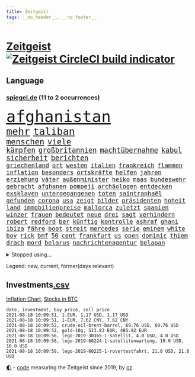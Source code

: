 ```yaml
---
title: Zeitgeist
tags: __no_header__, __no_footer__
---
```


# [Zeitgeist](https://oliz.io/zeitgeist/) [![Zeitgeist CircleCI build indicator](https://circleci.com/gh/ooz/zeitgeist.svg?style=shield)](https://circleci.com/gh/ooz/zeitgeist)

## Language

<h3><a href="https://www.spiegel.de" target="_blank">spiegel.de</a> (11 to 2 occurrences)</h3>
<p style="font-family:monospace">
<span style="font-size:32pt"><a href="news_links.html#afghanistan" class="current">afghanistan</a></span>
<br>
<span style="font-size:20pt"><a href="news_links.html#mehr" class="current">mehr</a></span>
<span style="font-size:20pt"><a href="news_links.html#taliban" class="current">taliban</a></span>
<br>
<span style="font-size:16pt"><a href="news_links.html#menschen" class="current">menschen</a></span>
<span style="font-size:16pt"><a href="news_links.html#viele" class="current">viele</a></span>
<br>
<span style="font-size:14pt"><a href="news_links.html#kämpfen" class="current">kämpfen</a></span>
<span style="font-size:14pt"><a href="news_links.html#großbritannien" class="current">großbritannien</a></span>
<span style="font-size:14pt"><a href="news_links.html#machtübernahme" class="new">machtübernahme</a></span>
<span style="font-size:14pt"><a href="news_links.html#kabul" class="current">kabul</a></span>
<span style="font-size:14pt"><a href="news_links.html#sicherheit" class="current">sicherheit</a></span>
<span style="font-size:14pt"><a href="news_links.html#berichten" class="current">berichten</a></span>
<br>
<span style="font-size:12pt"><a href="news_links.html#griechenland" class="current">griechenland</a></span>
<span style="font-size:12pt"><a href="news_links.html#ort" class="current">ort</a></span>
<span style="font-size:12pt"><a href="news_links.html#westen" class="current">westen</a></span>
<span style="font-size:12pt"><a href="news_links.html#italien" class="current">italien</a></span>
<span style="font-size:12pt"><a href="news_links.html#frankreich" class="current">frankreich</a></span>
<span style="font-size:12pt"><a href="news_links.html#flammen" class="current">flammen</a></span>
<span style="font-size:12pt"><a href="news_links.html#inflation" class="current">inflation</a></span>
<span style="font-size:12pt"><a href="news_links.html#besonders" class="current">besonders</a></span>
<span style="font-size:12pt"><a href="news_links.html#ortskräfte" class="current">ortskräfte</a></span>
<span style="font-size:12pt"><a href="news_links.html#helfen" class="current">helfen</a></span>
<span style="font-size:12pt"><a href="news_links.html#jahren" class="current">jahren</a></span>
<span style="font-size:12pt"><a href="news_links.html#erziehung" class="current">erziehung</a></span>
<span style="font-size:12pt"><a href="news_links.html#väter" class="current">väter</a></span>
<span style="font-size:12pt"><a href="news_links.html#außenminister" class="current">außenminister</a></span>
<span style="font-size:12pt"><a href="news_links.html#heiko" class="current">heiko</a></span>
<span style="font-size:12pt"><a href="news_links.html#maas" class="current">maas</a></span>
<span style="font-size:12pt"><a href="news_links.html#bundeswehr" class="current">bundeswehr</a></span>
<span style="font-size:12pt"><a href="news_links.html#gebracht" class="current">gebracht</a></span>
<span style="font-size:12pt"><a href="news_links.html#afghanen" class="current">afghanen</a></span>
<span style="font-size:12pt"><a href="news_links.html#pompeji" class="new">pompeji</a></span>
<span style="font-size:12pt"><a href="news_links.html#archäologen" class="current">archäologen</a></span>
<span style="font-size:12pt"><a href="news_links.html#entdecken" class="current">entdecken</a></span>
<span style="font-size:12pt"><a href="news_links.html#exsklaven" class="new">exsklaven</a></span>
<span style="font-size:12pt"><a href="news_links.html#untergegangenen" class="new">untergegangenen</a></span>
<span style="font-size:12pt"><a href="news_links.html#toten" class="current">toten</a></span>
<span style="font-size:12pt"><a href="news_links.html#saintraphaël" class="new">saintraphaël</a></span>
<span style="font-size:12pt"><a href="news_links.html#gefunden" class="current">gefunden</a></span>
<span style="font-size:12pt"><a href="news_links.html#corona" class="current">corona</a></span>
<span style="font-size:12pt"><a href="news_links.html#usa" class="current">usa</a></span>
<span style="font-size:12pt"><a href="news_links.html#zeigt" class="current">zeigt</a></span>
<span style="font-size:12pt"><a href="news_links.html#bilder" class="current">bilder</a></span>
<span style="font-size:12pt"><a href="news_links.html#präsidenten" class="current">präsidenten</a></span>
<span style="font-size:12pt"><a href="news_links.html#hoheit" class="new">hoheit</a></span>
<span style="font-size:12pt"><a href="news_links.html#land" class="current">land</a></span>
<span style="font-size:12pt"><a href="news_links.html#immobilienpreise" class="new">immobilienpreise</a></span>
<span style="font-size:12pt"><a href="news_links.html#mallorca" class="current">mallorca</a></span>
<span style="font-size:12pt"><a href="news_links.html#zuletzt" class="current">zuletzt</a></span>
<span style="font-size:12pt"><a href="news_links.html#spanien" class="current">spanien</a></span>
<span style="font-size:12pt"><a href="news_links.html#winzer" class="current">winzer</a></span>
<span style="font-size:12pt"><a href="news_links.html#frauen" class="current">frauen</a></span>
<span style="font-size:12pt"><a href="news_links.html#bedeutet" class="current">bedeutet</a></span>
<span style="font-size:12pt"><a href="news_links.html#neue" class="current">neue</a></span>
<span style="font-size:12pt"><a href="news_links.html#drei" class="current">drei</a></span>
<span style="font-size:12pt"><a href="news_links.html#sagt" class="current">sagt</a></span>
<span style="font-size:12pt"><a href="news_links.html#verhindern" class="current">verhindern</a></span>
<span style="font-size:12pt"><a href="news_links.html#robert" class="current">robert</a></span>
<span style="font-size:12pt"><a href="news_links.html#redford" class="new">redford</a></span>
<span style="font-size:12pt"><a href="news_links.html#ber" class="current">ber</a></span>
<span style="font-size:12pt"><a href="news_links.html#künftig" class="current">künftig</a></span>
<span style="font-size:12pt"><a href="news_links.html#kontrolle" class="current">kontrolle</a></span>
<span style="font-size:12pt"><a href="news_links.html#ashraf" class="new">ashraf</a></span>
<span style="font-size:12pt"><a href="news_links.html#ghani" class="new">ghani</a></span>
<span style="font-size:12pt"><a href="news_links.html#ibiza" class="current">ibiza</a></span>
<span style="font-size:12pt"><a href="news_links.html#fähre" class="current">fähre</a></span>
<span style="font-size:12pt"><a href="news_links.html#boot" class="current">boot</a></span>
<span style="font-size:12pt"><a href="news_links.html#streit" class="current">streit</a></span>
<span style="font-size:12pt"><a href="news_links.html#mercedes" class="current">mercedes</a></span>
<span style="font-size:12pt"><a href="news_links.html#serie" class="current">serie</a></span>
<span style="font-size:12pt"><a href="news_links.html#eminem" class="new">eminem</a></span>
<span style="font-size:12pt"><a href="news_links.html#white" class="current">white</a></span>
<span style="font-size:12pt"><a href="news_links.html#boy" class="current">boy</a></span>
<span style="font-size:12pt"><a href="news_links.html#rick" class="current">rick</a></span>
<span style="font-size:12pt"><a href="news_links.html#bmf" class="new">bmf</a></span>
<span style="font-size:12pt"><a href="news_links.html#50" class="current">50</a></span>
<span style="font-size:12pt"><a href="news_links.html#cent" class="current">cent</a></span>
<span style="font-size:12pt"><a href="news_links.html#frankfurt" class="current">frankfurt</a></span>
<span style="font-size:12pt"><a href="news_links.html#us" class="current">us</a></span>
<span style="font-size:12pt"><a href="news_links.html#open" class="current">open</a></span>
<span style="font-size:12pt"><a href="news_links.html#dominic" class="current">dominic</a></span>
<span style="font-size:12pt"><a href="news_links.html#thiem" class="current">thiem</a></span>
<span style="font-size:12pt"><a href="news_links.html#drach" class="new">drach</a></span>
<span style="font-size:12pt"><a href="news_links.html#mord" class="current">mord</a></span>
<span style="font-size:12pt"><a href="news_links.html#belarus" class="current">belarus</a></span>
<span style="font-size:12pt"><a href="news_links.html#nachrichtenagentur" class="current">nachrichtenagentur</a></span>
<span style="font-size:12pt"><a href="news_links.html#belapan" class="new">belapan</a></span>
</p>
<details>
<summary>Stopped using...</summary>
<p class="former" style="font-size:12pt">
110(301) medizin(301) bewaffnete(300) witz(300) beschleunigt(299) demonstration(299) kandidatin(299) kommunen(299) lautet(299) mysteriöse(299) williams(299) anscheinend(298) eustaaten(298) gerichtshof(298) hotspots(298) lustig(298) parteitag(298) unabhängigkeit(298) wunsch(298) 5(297) ablauf(297) ford(297) ronaldo(297) schildert(297) wirecard(297) beispielen(296) bemüht(296) echte(296) eindruck(296) energien(296) first(296) infizierten(296) kirche(296) kohle(296) lebenslanger(296) leichter(296) madrid(296) priester(296) regie(296) schöner(296) summe(296) wirkte(296) 53(295) andré(295) anerkennen(295) arizona(295) awards(295) co₂(295) d(295) eindrücke(295) erheblich(295) erscheinen(295) fußballs(295) geringer(295) inklusive(295) plätze(295) richterin(295) sexismus(295) steuer(295) umfeld(295) wettlauf(295) worten(295) bischofskonferenz(294) brexit(294) einziehen(294) enttäuscht(294) eugh(294) gott(294) investieren(294) islamischer(294) klimaneutral(294) mancherorts(294) schlechter(294) ursula(294) zunehmende(294) 130(293) aufmerksamkeit(293) dubai(293) entdeckung(293) erhoben(293) fabrik(293) frieden(293) krankenhäusern(293) paare(293) rutschen(293) rückschlag(293) spdpolitikerin(293) bekanntesten(292) beliebt(292) beobachten(292) berichterstattung(292) bundeskanzler(292) bundesland(292) eingebrochen(292) f(292) gewaltsam(292) ignoriert(292) liefert(292) moderator(292) märz(292) okay(292) verhandelt(292) vorantreiben(292) überwinden(292) 50000(291) bitte(291) cool(291) fernen(291) infizieren(291) insekten(291) kennt(291) leipziger(291) mörder(291) nahezu(291) niederlagen(291) schlimmer(291) still(291) verbands(291) verbieten(291) wofür(291) armut(290) diego(290) erfurt(290) gebaut(290) großbritanniens(290) illegal(290) salzburg(290) schüssen(290) sicherheitskräfte(290) spekuliert(290) stoff(290) unterlagen(290) versuchte(290) vorstellung(290) abstimmen(289) beteiligt(289) elisabeth(289) endgültig(289) format(289) gebe(289) gefasst(289) gefährlicher(289) gewaltsamen(289) lehnen(289) maximal(289) nahverkehr(289) noten(289) rechtsextremen(289) restaurant(289) rom(289) torhüter(289) usbürger(289) versteckt(289) botschaften(288) einzig(288) englische(288) forderte(288) infrage(288) joshua(288) leyen(288) mitgliedschaft(288) on(288) rechtsaußen(288) regt(288) rock(288) schülern(288) 41(287) büros(287) erkrankung(287) finanzieren(287) gefechte(287) geheimnis(287) historisch(287) marija(287) mathias(287) putins(287) spdgesundheitsexperte(287) stürmer(287) 61(286) 94(286) ausgegeben(286) ausgleich(286) edward(286) grünheide(286) kommunikation(286) kompliziert(286) mieter(286) mitternacht(286) nahen(286) neuwagen(286) reise(286) verschwand(286) verschärfung(286) vorsprung(286) weite(286) 1945(285) 96(285) chris(285) freiburg(285) historischer(285) image(285) super(285) wm(285) öffentlichkeit(285) besucher(284) blamage(284) nadal(284) nächtliche(284) regierungspartei(284) unbekannter(284) verbrechen(284) überwunden(284) 30000(283) empfohlen(283) endspiel(283) erinnern(283) filmen(283) grün(283) hund(283) inhaftiert(283) oberlandesgericht(283) braunschweig(282) eurecht(282) größeren(282) matteo(282) organisation(282) teilgenommen(282) verstößt(282) verzögern(282) wurzeln(282) 8(281) außenministerium(281) juristisch(281) pflegekräfte(281) sichergestellt(281) ständig(281) tragödie(281) unterliegt(281) zuversichtlich(281) endgültige(280) flüchtlingen(280) getragen(280) herzen(280) modell(280) samuel(280) unregelmäßigkeiten(280) ursprung(280) auftritte(279) bande(279) bewegen(279) einsetzen(279) fragte(279) grünenchef(279) hob(279) mode(279) siegen(279) vernachlässigt(279) zimmer(279) ansicht(278) erfindung(278) gemeinsame(278) mutmaßlichem(278) präsidentin(278) antonio(277) band(277) bewertung(277) bezahlung(277) boykott(277) drastische(277) erschwert(277) französischen(277) gefangene(277) königsfamilie(277) potenzial(277) steckte(277) uefa(277) ungewöhnliche(277) 49(276) del(276) herz(276) katholischen(276) marx(276) spektakuläre(276) verbündete(276) 25000(275) berühmten(275) brauche(275) coronaschutz(275) erwachsene(275) euaustritt(275) federer(275) methode(275) platzen(275) schäuble(275) em(274) gedenkfeier(274) kanzlerkandidatur(274) lädt(274) republik(274) schläft(274) zuckerberg(274) bundesgesundheitsminister(273) rasen(273) zuschauern(273) griechen(272) händler(272) kooperation(272) prescht(272) ökonomen(272) abkehr(271) außerhalb(271) beantworten(271) besiegen(271) detail(271) erzielte(271) fotografin(271) holocaust(271) reichlich(271) überschritten(271) betrifft(270) brandenburger(270) konkrete(270) nötige(270) seltene(270) spiegelleser(270) verschiedenen(270) bestand(269) betrogen(269) enorme(269) erweist(269) rekordsumme(269) s(269) auktion(268) erstochen(268) fach(268) namhafte(268) samstagmorgen(268) stützt(268) unabhängig(268) zulässig(268) öffentliche(268) dänische(267) fan(267) frontex(267) jordan(267) umsätze(267) ämter(267) aufgestellt(266) einbrecher(266) familienberater(266) lachen(266) museum(266) prognose(266) 76(265) infektionsgeschehen(265) verfügbar(265) 30jähriger(264) bartsch(264) schulschließungen(264) ulrich(264) verbrennungsmotor(264) wuchs(264) wählte(264) boomen(263) football(263) konzentrationslager(263) polizistin(263) tisch(263) unzufrieden(263) schulpolitik(262) trauern(262) unterm(262) fußballem(261) landung(261) mühe(261) sinkende(261) verständnis(261) dortmunder(260) neunjährige(260) vorgeführt(260) zuspruch(260) beweise(259) flagge(259) stahl(259) zurecht(259) gerieten(258) haustür(258) keeper(258) mourinho(257) palmer(257) vorschriften(257) schätzen(256) jones(255) kuriosen(255) möglichkeiten(255) gesetzliche(254) neymar(254) sofortige(254) vermieter(254) coronapatienten(253) wahr(253) 36(252) plädoyer(252) schottische(252) vorbestraft(252) entlang(251) erlaubte(251) bewegt(249) vergehen(248) laufbahn(247) summen(247) lehrkräfte(246) tyson(246) kehrtwende(245) lauern(245) gedenkt(244) zeitung(244) klappt(243) armen(242) beherrschen(242) frühe(242) nebenwirkungen(242) rückgängig(242) vorfällen(242) delegierten(241) statue(241) wasserstoff(241) unrealistisch(240) verfassungsbeschwerde(240) youtuber(240) derzeitigen(239) erreger(239) korrigieren(239) tagsüber(239) gala(238) bundespräsidenten(237) dämpft(237) hagen(237) austragung(236) suv(236) empfinden(235) erleichtern(235) heizen(235) sauerland(235) turniers(235) ausgetreten(234) italienischer(234) tobias(233) truppenabzug(233) verunglückte(233) mängel(232) verweigerte(232) nominierungen(230) schach(230) beach(229) janet(229) yellen(229) genial(228) psychischen(228) transgender(228) wmtitel(228) cambridge(227) formen(227) rechter(227) aggressiv(226) ausgemacht(225) politischer(225) behindert(223) queere(222) hinterbliebene(221) schauspielern(221) trikots(221) 58(220) elliot(219) pérez(219) versinken(219) erfüllung(218) hartz(218) loslegen(218) stromausfall(218) ältesten(215) euland(214) matt(214) effekt(213) mitgefühl(213) curevac(212) saisonende(212) attackierten(211) moralische(211) berühmtes(210) erneuerbare(210) leiter(210) heidelberg(209) nick(209) präsent(209) lücken(207) rechtsbruch(207) anfragen(206) geräusche(206) karolina(205) zurückgenommen(205) drittes(204) ankurbeln(203) kubas(203) blumen(202) riskanten(201) fremde(200) rädern(200) schulabschluss(199) fischern(198) impfnachweis(198) adler(197) verbrauch(197) willkürlich(197) schwacher(195) befanden(194) blitz(194) konzerten(194) langjähriger(194) abiturienten(193) burg(192) eliteuni(192) schwangerschaftsabbrüche(192) tübinger(191) verbrenner(190) frustrierte(188) technische(188) windows(188) dokumentieren(187) eugrenzschutzagentur(186) wolff(186) langjährige(184) scheideweg(184) zusätzlichen(183) lego(181) blockierten(179) lehre(179) neuwahl(177) regelmäßige(177) taucher(177) homeschooling(176) nebenjob(176) pkwmaut(176) berger(174) nutzungsbedingungen(174) downing(173) angemessene(172) gemüse(172) klappen(172) copa(171) gaspipeline(171) berücksichtigen(170) flüsse(170) verschossen(170) ausstellung(168) euskirchen(168) gelöscht(168) potenziell(168) decken(167) goldbarren(167) leitfaden(167) 2035(166) mietern(166) california(165) exklusiv(165) faust(165) traumberuf(165) unionsfraktion(165) kandidiert(164) ungeeignet(164) filmt(161) lewentz(159) wunden(159) ausländer(156) exuspräsidenten(156) menschenrechtslage(156) elite(155) inzidenzwerte(155) rodriguez(155) wolken(155) schätzungen(153) längerem(152) goldene(150) recherchiert(150) todesursache(149) urteile(148) magen(147) ubahnstation(147) fassungslos(146) royal(146) sexistische(146) gegenden(145) strich(145) usrapper(145) zulieferer(145) gebühren(144) steuersenkungen(144) abbruch(142) regionalen(142) großmeister(141) kriege(140) 13jährigen(139) tübingen(139) ökologisch(139) bauarbeiter(138) krimi(138) aufstellung(136) befestigt(136) freiheitsrechte(136) doppelte(135) kündigungen(135) wal(135) beileid(134) free(134) spitzenkandidaten(134) teenagerin(134) 65jährige(133) abheben(133) geldgebern(133) strafzinsen(133) reporterteam(132) tribut(132) maskenaffäre(131) maskendeals(131) niederlegen(131) absprachen(130) schulkind(130) stadien(130) verglich(130) deep(129) coronamaskenaffäre(128) tvinterview(128) laufender(127) wiese(127) mitgliedern(126) ethikrats(124) pressefreiheit(124) staatsanwälte(123) zuschüsse(123) einfangen(122) jordanien(121) realistisch(121) strippenzieher(119) trikot(119) unterschiedliche(119) miriam(116) coronainzidenz(115) waffenruhe(115) einheimische(114) homophobe(114) mexikos(114) unbeteiligte(114) belgiens(113) missglückten(113) onlinebanking(113) professionellen(113) radfahren(113) bedankte(112) buhlen(111) redbullpilot(111) sterblichen(111) nationalelf(110) rügt(109) weckte(109) bundesstaaten(107) philips(107) tunnel(107) widow(107) kuss(106) biber(104) graue(104) landesverband(104) überraschungssieger(104) rächt(103) lösegeld(102) sturmböen(102) aggressiven(101) bröckelt(101) cannes(101) sprüche(101) borissow(100) eilen(100) indischen(100) kuh(100) leiteten(100) münsterland(100) vereinigung(100) verlag(100) bojko(99) homo(99) veto(99) zelebriert(99) kasper(98) konkurrent(98) passagieren(98) überflutetem(98) klausur(95) nordamerika(95) entzündete(94) disput(93) kommender(92) spitzenkandidatin(92) verstappens(92) wandeln(92) brian(91) peloton(91) schädlichen(91) untergang(91) 67jährige(90) degenkolb(90) menschenrechtsverstöße(90) veraltet(90) annette(89) erschüttern(89) snowden(89) verrat(89) achtung(88) aufgebrachte(88) koloniale(88) 23000(86) jungunternehmer(86) jüngst(86) raúl(86) reisepass(86) schnellere(86) chatgruppe(85) florentino(85) höherem(85) ablösen(84) anfänger(84) forschende(84) heizt(84) steuererleichterungen(84) wirtschaftsprojekt(84) formulierungen(83) grünenspitzenkandidatin(83) matchball(83) netzbetreiber(83) arbeitern(82) christa(82) lampedusa(82) loben(82) messerangreifer(82) reinhard(82) uboot(82) vorstände(82) einschlägig(81) oslo(81) prognostizieren(81) berufstätige(80) defektes(80) krass(80) planten(80) somit(80) aufgeführt(79) batteriefabrik(79) landwirt(79) zugesagt(79) durchzusetzen(78) eskalierten(78) eubehörde(78) fünfjahresvertrag(78) mitsamt(78) raumfahrt(78) abbrennen(77) grünes(77) schwerste(77) wägt(77) batteriezellen(76) festhält(76) verfassungsgerichts(76) beanstandet(75) blockbuster(75) einzelfall(75) loslässt(75) maia(75) modus(75) möhren(75) sandu(75) spanisches(75) ausgewählt(74) co₂abgabe(74) gestanden(74) itkonzern(74) konzeptkünstler(74) kundinnen(74) unbemerkt(74) gefechten(73) homophoben(73) unfassbar(73) boerne(72) meisterwerk(72) randale(72) werdende(72) comdirect(71) dicker(71) lions(71) bruchsal(70) derart(70) empfang(70) genialer(70) globaler(70) kaliforniens(70) landesteilen(70) vielversprechend(70) 1987(69) abschalteinrichtung(69) busfahrers(69) vermelden(69) übungen(69) 1981(68) achtzigerjahre(68) erbgut(68) fronten(68) gemessenen(68) p(68) spezialisierte(68) wumms(68) zollfahnder(68) bundesfamilienministerin(67) col(67) flexibel(67) sprintstar(67) unweigerlich(67) feuerpause(66) lapid(66) bergetappe(65) blitzeinschlag(65) dauerregen(65) geburtenrate(65) peinlich(65) abschiebung(64) amateure(64) beton(64) felix(64) gewünscht(64) hiphop(64) kriegsende(64) ubahnhof(64) belächelt(63) eingestürzt(63) kulturtipps(63) topsprinter(63) ökosystem(63) championsleaguetitel(62) deutschkolumne(62) engagiert(62) gegeißelt(62) impfquoten(62) mangelwirtschaft(62) notenbank(62) stärkeren(62) 2040(61) aktivistinnen(61) cruise(61) korb(61) mulmiges(61) panzers(61) verhandelte(61) abstürze(60) anleitungen(60) bemerkte(60) fossile(60) ransomwareattacke(60) europameisterin(59) listenplatz(59) spoiler(59) usrichter(59) vergraben(59) etappensieg(58) facebooks(58) heizkosten(58) kurzschluss(58) putzen(58) baum(57) community(57) kompletter(57) leclerc(57) beigeschmack(56) bewährungsstrafen(56) existenzfrage(56) extremsportler(56) monaco(56) mühelos(56) abgeschoben(55) berchtesgaden(55) darstellung(55) ehrgeiziges(55) jemanden(55) kontinents(55) pliskova(55) teslafabrik(55) tröstete(55) videospiel(55) ausgab(54) eindeutige(54) gezielten(54) impfverweigerer(54) adressen(53) bundesrichter(53) floskeln(53) franco(53) staatsgeheimnis(53) unostudie(53) überfielen(53) gekentert(52) getreten(52) nrwlandtag(52) scheinwerferlicht(52) surfer(52) berief(51) decke(51) geschlampt(51) klimaneutrale(51) prekären(51) reines(51) autoschlüssel(50) coronapositiv(50) gesichtet(50) heiratete(50) situationen(50) vollzug(50) außenhandel(49) bürgern(49) galactic(49) konzepte(49) parteispenden(49) schutzmacht(49) unity(49) virgin(49) allgegenwärtig(48) armenvierteln(48) echt(48) einmischung(48) gesten(48) kärcher(48) lara(48) leifheit(48) schreitet(48) unterstützern(48) verhaftung(48) 53jährige(47) bischöfe(47) machtdemonstration(47) vereinbaren(47) vorhersehbaren(47) wanderin(47) wandten(47) bodensee(46) vorbehalten(46) weltkriegs(46) zuwanderung(46) banden(45) kräftige(45) pressetermine(45) sammelt(45) unschuldig(45) verständigung(45) kronzeuge(44) luftfiltern(44) phoenix(44) suns(44) ertrinken(43) françois(43) gezeichnet(43) knöpft(43) punkband(43) unklaren(43) wahlgesetze(43) fangquoten(42) schied(42) vorangebracht(42) witwer(42) erpresser(41) kopfankopfrennen(41) leisteten(41) rücktrittsgesuch(41) verstießen(41) ölraffinerie(41) argentinier(40) américa(39) ansteckender(39) erzbischofs(39) forschen(39) gebäudes(39) kreidezähne(39) längerer(39) mobilen(39) schlammschlacht(39) botschafters(38) emhalbfinale(38) emtitel(38) inside(38) perez(38) sympathisiert(38) welttennis(38) österreichischer(38) engländer(37) erschreckendes(37) pirouetten(37) vorschrift(37) wahlberechtigte(37) fda(36) u(36) bergwanderung(35) dallas(35) grandioses(35) pressesprecher(35) profil(35) sangen(35) schnelltestzentren(35) badeunfällen(34) leichten(34) pfarrer(34) recherchierte(34) verurteilter(34) vögel(34) frauenanteil(33) militäreinsatz(33) schämt(33) astronomen(32) bescheiden(32) emfinale(32) jagten(32) schaute(32) streben(32) heutiger(31) paddeln(31) rängen(31) strikt(31) bulli(30) kreative(30) macrons(30) reformer(30) seenotrettern(30) transsexualität(30) turnieren(30) zurückgeführt(30) balenciaga(29) beteuert(29) enttäuschend(29) hubble(29) klientel(29) modernes(29) obligatorisch(29) raheem(29) seemeilen(29) sterling(29) wembley(29) wetterlage(29) denis(28) neumünster(28) rekordhitze(28) scheuen(28) selbstauflösung(28) siebziger(28) berüchtigt(27) dänen(27) finalspiele(27) rechtsextrem(27) systemische(27) 60000(26) gareth(26) gewandelt(26) maastricht(26) schlüsselfigur(26) smarte(26) verschoss(26) wimbledon(26) auspacken(25) dazwischen(25) demenz(25) hunsrück(25) kurzzeitig(25) mancini(25) norwegische(25) roberto(25) alphavariante(24) hubbleweltraumteleskop(24) süddeutschland(24) bundestagspräsident(23) death(23) freiräume(23) hymne(23) kratzt(23) schluckauf(23) southgate(23) tendenz(23) tornado(23) verwenden(23) abschaffung(22) bestürzt(22) glaube(22) grundsätzlich(22) sexualisierte(22) anteile(21) deltawelle(21) rezo(21) tagessieg(21) ungarischen(21) haie(20) pianist(20) 21jährigen(19) abgeordneter(19) gegenmodell(19) hagel(19) südafrikas(19) brutales(18) gezittert(18) nachtzug(18) tadej(18) betrachten(17) cavendish(17) existiert(17) georgien(17) gläser(17) partnerschaft(17) anonymer(16) dienstleister(16) schätzungsweise(16) unwetterschäden(16) altstar(15) enfant(15) merckx(15) mitbestimmen(15) picassogemälde(15) pogačar(15) terrible(15) touretappe(15) linkenfraktionschef(14) matej(14) mohorič(14) nutztiere(14) quarantänepflicht(14) slowene(14) übersee(14) 1982(13) fußballsaison(13) gelangte(13) jahreshälfte(13) legten(13) transfermeldungen(13) zwischendurch(13) übelkeit(13) deich(12) eingestürzte(12) fieber(12) grandslamturnier(12) religiös(12) three(12) aert(11) exchef(11) rekordtemperaturen(11) schwiegereltern(11) sportlichen(11) wout(11)
</p>
</details>
<p>Legend: <span class="new">new</span>, <span class="current">current</span>, <span class="former">former(days relevant)</span></p>

## Investments[.csv](investments.csv)

[Inflation Chart](https://inflationchart.com),
[Stocks in BTC](https://stonksinbtc.xyz/)

```
date, investment, buy price, sell price
2021-08-18 10:09:51, 1-EUR, 1.17 USD, 1.17 USD
2021-08-18 10:09:51, 1-EUR, 7.62 CNY, 7.62 CNY
2021-08-18 10:09:52, crude-oil-brent-barrel, 69.76 USD, 69.76 USD
2021-08-18 10:09:52, gold-10g, 513.83 EUR, 485.92 EUR
2021-08-18 10:09:56, lego-2019-30365-1-satellit, 4.0 USD, 4.0 USD
2021-08-18 10:09:58, lego-2019-60224-1-satellitenwartung, 10.0 USD, 10.0 USD
2021-08-18 10:09:59, lego-2019-60225-1-rovertestfahrt, 21.0 USD, 21.0 USD
```

<footer>
<a href="javascript:toggleTheme()" class="nav">🌓</a>
- <a href="https://github.com/ooz/zeitgeist">code</a> measuring the Zeitgeist since 2019, by <a href="https://oliz.io">oz</a>
</footer>
